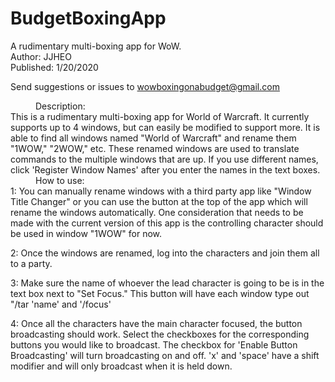 # BudgetBoxingApp

A rudimentary multi-boxing app for WoW.  
Author: JJHEO  
Published: 1/20/2020  
  
Send suggestions or issues to wowboxingonabudget@gmail.com  
  
<dl>
<dd>Description: </dd>
This is a rudimentary multi-boxing app for World of Warcraft. It currently supports 
up to 4 windows, but can easily be modified to support more. It is able to find all 
windows named "World of Warcraft" and rename them "1WOW," "2WOW," etc. These renamed
windows are used to translate commands to the multiple windows that are up. If you use
different names, click 'Register Window Names' after you enter the names in the text 
boxes.
  
<dd>How to use:  </dd>
1:	You can manually rename windows with a third party app like "Window Title Changer" or
you can use the button at the top of the app which will rename the windows automatically.
One consideration that needs to be made with the current version of this app is the 
controlling character should be used in window "1WOW" for now. 
   
2: Once the windows are renamed, log into the characters and join them all to a party.   
  
3: Make sure the name of whoever the lead character is going to be is in the text box next 
to "Set Focus." This button will have each window type out "/tar 'name' and '/focus'  
  
4: Once all the characters have the main character focused, the button broadcasting should
work. Select the checkboxes for the corresponding buttons you would like to broadcast. 
The checkbox for 'Enable Button Broadcasting' will turn broadcasting on and off. 'x' and
'space' have a shift modifier and will only broadcast when it is held down. 
</dl>
